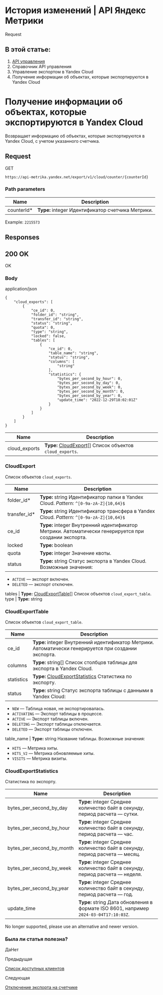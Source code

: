 # История изменений | API Яндекс Метрики

Request

## В этой статье:

  1. [API управления](../../index.md)
  2. Справочник API управления
  3. Управление экспортом в Yandex Cloud
  4. Получение информации об объектах, которые экспортируются в Yandex Cloud

# Получение информации об объектах, которые экспортируются в Yandex Cloud

Возвращает информацию об объектах, которые экспортируются в Yandex Cloud, с учетом указанного счетчика.

## [](ru/management/openapi/cloud/getExportsByCounter#request)Request

GET
    
    
    https://api-metrika.yandex.net/export/v1/cloud/counter/{counterId}
    

### [](ru/management/openapi/cloud/getExportsByCounter#path-parameters)Path parameters

**Name** |  **Description**  
---|---  
counterId* |  **Type:** integer<int32> Идентификатор счетчика Метрики.  
Example: `2215573`  
  
## [](ru/management/openapi/cloud/getExportsByCounter#responses)Responses

## [](ru/management/openapi/cloud/getExportsByCounter#200-ok)200 OK

OK

### [](ru/management/openapi/cloud/getExportsByCounter#body)Body

application/json
    
    
    {
        "cloud_exports": [
            {
                "ce_id": 0,
                "folder_id": "string",
                "transfer_id": "string",
                "status": "string",
                "quota": 0,
                "type": "string",
                "locked": false,
                "tables": [
                    {
                        "ce_id": 0,
                        "table_name": "string",
                        "status": "string",
                        "columns": [
                            "string"
                        ],
                        "statistics": {
                            "bytes_per_second_by_hour": 0,
                            "bytes_per_second_by_day": 0,
                            "bytes_per_second_by_week": 0,
                            "bytes_per_second_by_month": 0,
                            "bytes_per_second_by_year": 0,
                            "update_time": "2022-12-29T18:02:01Z"
                        }
                    }
                ]
            }
        ]
    }
    

**Name** |  **Description**  
---|---  
cloud_exports |  **Type:** [CloudExport](getexportsbycounter.md)[] Список объектов `cloud_exports`.  
  
### [](ru/management/openapi/cloud/getExportsByCounter#cloudexport)CloudExport

Список объектов `cloud_exports`.

**Name** |  **Description**  
---|---  
folder_id* |  **Type:** string Идентификатор папки в Yandex Cloud. _Pattern:_ `^[0-9a-zA-Z]{10,64}$`  
transfer_id* |  **Type:** string Идентификатор трансфера в Yandex Cloud. _Pattern:_ `^[0-9a-zA-Z]{10,64}$`  
ce_id |  **Type:** integer<int32> Внутренний идентификатор Метрики. Автоматически генерируется при создании экспорта.  
locked |  **Type:** boolean  
quota |  **Type:** integer<int64> Значение квоты.  
status |  **Type:** string Статус экспорта в Yandex Cloud. Возможные значения:

  * `ACTIVE` — экспорт включен.
  * `DELETED` — экспорт отключен.

  
tables |  **Type:** [CloudExportTable](getexportsbycounter.md)[] Список объектов `cloud_export_table`.  
type |  **Type:** string  
  
### [](ru/management/openapi/cloud/getExportsByCounter#cloudexporttable)CloudExportTable

Список объектов `cloud_export_table`.

**Name** |  **Description**  
---|---  
ce_id |  **Type:** integer<int32> Внутренний идентификатор Метрики. Автоматически генерируется при создании экспорта.  
columns |  **Type:** string[] Список столбцов таблицы для экспорта в Yandex Cloud.  
statistics |  **Type:** [CloudExportStatistics](getexportsbycounter.md) Статистика по экспорту.  
status |  **Type:** string Статус экспорта таблицы с данными в Yandex Cloud:

  * `NEW` — Таблица новая, не экспортировалась.
  * `ACTIVATING` — Экспорт таблицы в процессе.
  * `ACTIVE` — Экспорт таблицы включен.
  * `DELETING` — Экспорт таблицы отключается.
  * `DELETED` — Экспорт таблицы отключен.

  
table_name |  **Type:** string Название таблицы. Возможные значения:

  * `HITS` — Метрика хиты.
  * `HITS_V2` — Метрика обновляемые хиты.
  * `VISITS` — Метрика визиты.

  
  
### [](ru/management/openapi/cloud/getExportsByCounter#cloudexportstatistics)CloudExportStatistics

Статистика по экспорту.

**Name** |  **Description**  
---|---  
bytes_per_second_by_day |  **Type:** integer<int64> Среднее количество байт в секунду, период расчета — сутки.  
bytes_per_second_by_hour |  **Type:** integer<int64> Среднее количество байт в секунду, период расчета — час.  
bytes_per_second_by_month |  **Type:** integer<int64> Среднее количество байт в секунду, период расчета — месяц.  
bytes_per_second_by_week |  **Type:** integer<int64> Среднее количество байт в секунду, период расчета — неделя.  
bytes_per_second_by_year |  **Type:** integer<int64> Среднее количество байт в секунду, период расчета — год.  
update_time |  **Type:** string<date-time> Дата обновления в формате ISO 8601, например `2024-03-04T17:10:03Z`.  
  
No longer supported, please use an alternative and newer version.

### Была ли статья полезна?

ДаНет

Предыдущая

[Список доступных клиентов](../clients/getclients.md)

Следующая

[Отключение экспорта на счетчике](removecounter.md)